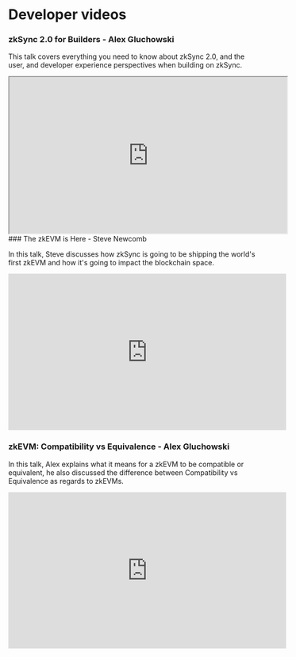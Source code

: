 # Developer videos

### zkSync 2.0 for Builders - Alex Gluchowski

This talk covers everything you need to know about zkSync 2.0, and the user, and developer experience perspectives when building on zkSync.

<iframe width="560" height="315" src="https://www.youtube.com/embed/xd2siik0iBU" title="zSync 2.0 for Builders - Alex Gluchowski frameborder="0" allow="accelerometer; clipboard-write; encrypted-media; gyroscope; picture-in-picture" allowfullscreen></iframe>
### The zkEVM is Here - Steve Newcomb

In this talk, Steve discusses how zkSync is going to be shipping the world's first zkEVM and how it's going to impact the blockchain space. 

<iframe width="560" height="315" src="https://www.youtube.com/embed/QkZUlqetTRA?start=600" title="The zkEVM is Here - Steve Newcomb" frameborder="0" allow="accelerometer; clipboard-write; encrypted-media; gyroscope; picture-in-picture" allowfullscreen></iframe>

### zkEVM: Compatibility vs Equivalence - Alex Gluchowski

In this talk, Alex explains what it means for a zkEVM to be compatible or equivalent, he also discussed the difference between Compatibility vs Equivalence as regards to zkEVMs.

<iframe width="560" height="315" src="https://www.youtube.com/embed/yaLqYGjnc90?start=20" title="zkEVM: Compatibility vs Equivalence - Alex Gluchowski" frameborder="0" allow="accelerometer; clipboard-write; encrypted-media; gyroscope; picture-in-picture" allowfullscreen></iframe>
